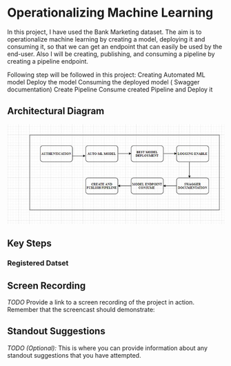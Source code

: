 


# Operationalizing Machine Learning

In this project, I have used the Bank Marketing dataset. The aim is to operationalize machine learning by creating a model, deploying it and consuming it, so that we can get an endpoint that can easily be used by the end-user. Also I will be creating, publishing, and consuming a pipeline by creating a pipeline endpoint.

Following step will be followed in this project:
Creating Automated ML model
Deploy the model
Consuming the deployed model ( Swagger documentation)
Create Pipeline
Consume created Pipeline and Deploy it


## Architectural Diagram
![alt text](https://github.com/NikitaMahajan19/Operationalizing-Machine-Learning/blob/master/image/architecture%20diagram.JPG)

## Key Steps
### Registered Datset

## Screen Recording
*TODO* Provide a link to a screen recording of the project in action. Remember that the screencast should demonstrate:

## Standout Suggestions
*TODO (Optional):* This is where you can provide information about any standout suggestions that you have attempted.
